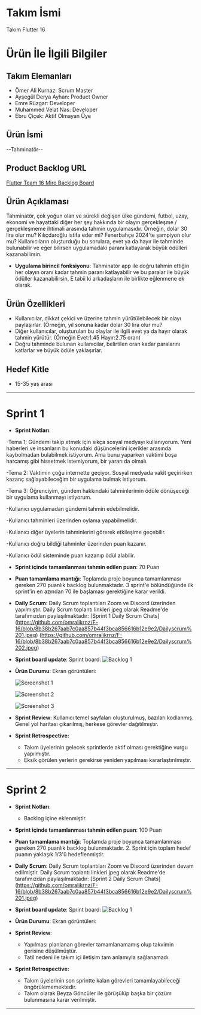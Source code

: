 
# **Takım İsmi**

Takım Flutter 16

# Ürün İle İlgili Bilgiler

## Takım Elemanları
- Ömer Ali Kurnaz: Scrum Master
- Ayşegül Derya Ayhan: Product Owner 
- Emre Rüzgar: Developer
- Muhammed Velat Nas: Developer
- Ebru Çiçek: Aktif Olmayan Üye

## Ürün İsmi

--Tahminatör--

## Product Backlog URL

[Flutter Team 16 Miro Backlog Board](https://miro.com/app/board/uXjVM9yYxIw=/)

## Ürün Açıklaması

Tahminatör, çok yoğun olan ve sürekli değişen ülke gündemi, futbol, uzay, ekonomi ve hayattaki diğer her şey hakkında bir olayın gerçekleşme / gerçekleşmeme ihtimali arasında tahmin uygulamasıdır. Örneğin, dolar 30 lira olur mu? Kılıçdaroğlu istifa eder mi? Fenerbahçe 2024'te şampiyon olur mu? Kullanıcıların oluşturduğu bu sorulara, evet ya da hayır ile tahminde bulunabilir ve eğer bilirsen uygulamadaki paranı katlayarak büyük ödülleri kazanabilirsin.



- **Uygulama birincil fonksiyonu**: Tahminatör app ile doğru tahmin ettiğin her olayın oranı kadar tahmin paranı katlayabilir ve bu paralar ile büyük ödüller kazanabilirsin, E tabii ki arkadaşların ile birlikte eğlenmene ek olarak. 


## Ürün Özellikleri

- Kullanıcılar, dikkat çekici ve üzerine tahmin yürütülebilecek bir olayı paylaşırlar. (Örneğin, yıl sonuna kadar dolar 30 lira olur mu?
- Diğer kullanıcılar, oluşturulan bu olaylar ile ilgili evet ya da hayır olarak tahmin yürütür. (Örneğin Evet:1.45 Hayır:2.75 oran)
- Doğru tahminde bulunan kullanıcılar, belirtilen oran kadar paralarını katlarlar ve büyük ödüle yaklaşırlar.

## Hedef Kitle

- 15-35 yaş arası

---

# Sprint 1

- **Sprint Notları**:

-Tema 1:
Gündemi takip etmek için sıkça sosyal medyayı kullanıyorum. Yeni haberleri ve insanların bu konudaki düşüncelerini içerikler arasında kaybolmadan bulabilmek istiyorum. Ama bunu yaparken vaktimi boşa harcamış gibi hissetmek istemiyorum, bir yararı da olmalı. 

-Tema 2: 
Vaktimin çoğu internette geçiyor. Sosyal medyada vakit geçirirken kazanç sağlayabileceğim bir uygulama bulmak istiyorum. 

-Tema 3: 
Öğrenciyim, gündem hakkındaki tahminlerimin ödüle dönüşeceği bir uygulama kullanmayı istiyorum.

-Kullanıcı uygulamadan gündemi tahmin edebilmelidir. 

-Kullanıcı tahminleri üzerinden oylama yapabilmelidir.

-Kullanıcı diğer üyelerin tahminlerini görerek etkileşime geçebilir.

-Kullanıcı doğru bildiği tahminler üzerinden puan kazanır. 

-Kullanıcı ödül sisteminde puan kazanıp ödül alabilir.


- **Sprint içinde tamamlanması tahmin edilen puan**: 70 Puan


- **Puan tamamlama mantığı**: Toplamda proje boyunca tamamlanması gereken 270 puanlık backlog bulunmaktadır. 3 sprint'e bölündüğünde ilk sprint'in en azından 70 ile başlaması gerektiğine karar verildi.


- **Daily Scrum**: Daily Scrum toplantıları Zoom ve Discord üzerinden yapılmıştır. Daily Scrum toplantı linkleri jpeg olarak Readme'de tarafımızdan paylaşılmaktadır: [Sprint 1 Daily Scrum Chats]
(https://github.com/omralikrnz/F-16/blob/8b38b267aab7c0aa857b44f3bca856616b12e9e2/Dailyscrum%201.jpeg)
(https://github.com/omralikrnz/F-16/blob/8b38b267aab7c0aa857b44f3bca856616b12e9e2/Dailyscrum%202.jpeg)

- **Sprint board update**: Sprint board: 
  ![Backlog 1](https://github.com/omralikrnz/F-16/blob/8b38b267aab7c0aa857b44f3bca856616b12e9e2/backlog1.png)


- **Ürün Durumu**: Ekran görüntüleri:

  
  ![Screenshot 1](https://github.com/omralikrnz/F-16/blob/8b38b267aab7c0aa857b44f3bca856616b12e9e2/Product1.jpeg)

  
  ![Screenshot 2](https://github.com/omralikrnz/F-16/blob/8b38b267aab7c0aa857b44f3bca856616b12e9e2/Product2.jpeg)

  
  ![Screenshot 3](https://github.com/omralikrnz/F-16/blob/8b38b267aab7c0aa857b44f3bca856616b12e9e2/Product3.jpeg)

  
- **Sprint Review**: 
Kullanıcı temel sayfaları oluşturulmuş, bazıları kodlanmış. Genel yol haritası çıkarılmış, herkese görevler dağıtılmıştır.

- **Sprint Retrospective:**
  - Takım üyelerinin gelecek sprintlerde aktif olması gerektiğine vurgu yapılmıştır.
  - Eksik görülen yerlerin gerekirse yeniden yapılması kararlaştırılmıştır.
 

---

# Sprint 2

- **Sprint Notları**:
  - Backlog içine eklenmiştir.

- **Sprint içinde tamamlanması tahmin edilen puan**: 100 Puan


- **Puan tamamlama mantığı**: Toplamda proje boyunca tamamlanması gereken 270 puanlık backlog bulunmaktadır. 2. Sprint için toplam hedef puanın yaklaşık 1/3'ü hedeflenmiştir.


- **Daily Scrum**: Daily Scrum toplantıları Zoom ve Discord üzerinden devam edilmiştir. Daily Scrum toplantı linkleri jpeg olarak Readme'de tarafımızdan paylaşılmaktadır: [Sprint 2 Daily Scrum Chats]
(https://github.com/omralikrnz/F-16/blob/8b38b267aab7c0aa857b44f3bca856616b12e9e2/Dailyscrum%201.jpeg)


- **Sprint board update**: Sprint board: 
  ![Backlog 1](https://github.com/omralikrnz/F-16/blob/8b38b267aab7c0aa857b44f3bca856616b12e9e2/backlog1.png)


- **Ürün Durumu**: Ekran görüntüleri:


  
- **Sprint Review**: 
  - Yapılması planlanan görevler tamamlanamamış olup takvimin gerisine düşülmüştür.
  - Tatil nedeni ile takım içi iletişim tam anlamıyla sağlanamadı.
  
- **Sprint Retrospective:**
  - Takım üyelerinin son sprintte kalan görevleri tamamlayabileceği öngörülememektedir.
  - Takım olarak Beyza Göncüler ile görüşülüp başka bir çözüm bulunmasına karar verilmiştir.
 

---
